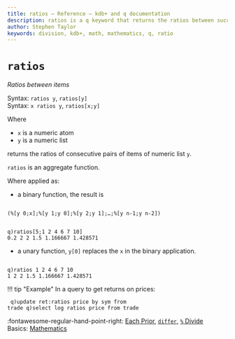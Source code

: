 ```yaml
---
title: ratios – Reference – kdb+ and q documentation
description: ratios is a q keyword that returns the ratios between successive items of a list. 
author: Stephen Taylor
keywords: division, kdb+, math, mathematics, q, ratio
---
```

# `ratios`






_Ratios between items_

Syntax: `ratios y`, `ratios[y]`  
Syntax: `x ratios y`, `ratios[x;y]` 

Where 

-   `x` is a numeric atom
-   `y` is a numeric list

returns the ratios of consecutive pairs of items of numeric list `y`.

`ratios` is an aggregate function.


Where applied as: 

- a binary function, the result is
<pre><code class="language-txt">
(%[y 0;x];%[y 1;y 0];%[y 2;y 1];…;%[y n-1;y n-2])
</code></pre>
<pre><code class="language-q">
q)ratios[5;1 2 4 6 7 10]
0.2 2 2 1.5 1.166667 1.428571
</code></pre>

- a unary function, `y[0]` replaces the `x` in the binary application.
<pre><code class="language-q">
q)ratios 1 2 4 6 7 10
1 2 2 1.5 1.166667 1.428571
</code></pre>

!!! tip "Example"
    In a query to get returns on prices:
    <pre><code class="language-q">
    q)update ret:ratios price by sym from trade
    q)select log ratios price from trade
    </code></pre>

:fontawesome-regular-hand-point-right: 
[Each Prior](maps.md#each-prior), 
[`differ`](differ.md), 
[`%` Divide](divide.md)  
Basics: [Mathematics](../basics/math.md)


